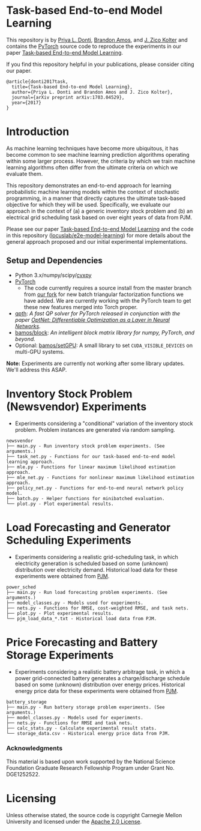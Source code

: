 # Task-based End-to-end Model Learning

This repository is by 
[Priya L. Donti](https://www.linkedin.com/in/priya-donti-b9080585/),
[Brandon Amos](http://bamos.github.io),
and [J. Zico Kolter](http://zicokolter.com)
and contains the [PyTorch](https://pytorch.org) source code to
reproduce the experiments in our paper
[Task-based End-to-end Model Learning](https://arxiv.org/abs/1703.04529).

If you find this repository helpful in your publications,
please consider citing our paper.

```
@article{donti2017task,
  title={Task-based End-to-end Model Learning},
  author={Priya L. Donti and Brandon Amos and J. Zico Kolter},
  journal={arXiv preprint arXiv:1703.04529},
  year={2017}
}
```

# Introduction

As machine learning techniques have become more ubiquitous, it has become 
common to see machine learning prediction algorithms operating within some 
larger process. However, the criteria by which we train machine learning 
algorithms often differ from the ultimate criteria on which we evaluate them.

This repository demonstrates an end-to-end approach for learning probabilistic 
machine learning models within the context of stochastic programming, in a 
manner that directly captures the ultimate task-based objective for which they 
will be used. Specifically, we evaluate our approach in the context of
(a) a generic inventory stock problem and (b) an electrical grid scheduling
task based on over eight years of data from PJM.

Please see our paper [Task-based End-to-end Model Learning](https://arxiv.org/abs/1703.04529)
and the code in this repository ([locuslab/e2e-model-learning](https://github.com/locuslab/e2e-model-learning))
for more details about the general approach proposed and our initial
experimental implementations.


## Setup and Dependencies

+ Python 3.x/numpy/scipy/[cvxpy](http://www.cvxpy.org/en/latest/)
+ [PyTorch](https://pytorch.org)
  + The code currently requires a source install from the master branch from
    [our fork](https://github.com/locuslab/pytorch) for new batch triangular
    factorization functions we have added.
    We are currently working with the PyTorch team to get these new features
    merged into Torch proper.
+ [qpth](https://github.com/locuslab/qpth):
  *A fast QP solver for PyTorch released in conjunction with the paper 
  [OptNet: Differentiable Optimization as a Layer in Neural Networks](https://arxiv.org/abs/1703.00443).*
+ [bamos/block](https://github.com/bamos/block):
  *An intelligent block matrix library for numpy, PyTorch, and beyond.*
+ Optional: [bamos/setGPU](https://github.com/bamos/setGPU):
  A small library to set `CUDA_VISIBLE_DEVICES` on multi-GPU systems.

**Note:** Experiments are currently not working after some library updates. We'll address this ASAP. 

# Inventory Stock Problem (Newsvendor) Experiments

+ Experiments considering a "conditional" variation of the inventory stock
  problem. Problem instances are generated via random sampling.

```
newsvendor
├── main.py - Run inventory stock problem experiments. (See arguments.)
├── task_net.py - Functions for our task-based end-to-end model learning approach.
├── mle.py - Functions for linear maximum likelihood estimation approach.
├── mle_net.py - Functions for nonlinear maximum likelihood estimation approach.
├── policy_net.py - Functions for end-to-end neural network policy model.
├── batch.py - Helper functions for minibatched evaluation.
└── plot.py - Plot experimental results.
```

# Load Forecasting and Generator Scheduling Experiments

+ Experiments considering a realistic grid-scheduling task, in which
  electricity generation is scheduled based on some (unknown) distribution
  over electricity demand. Historical load data for these experiments were obtained from
  [PJM](http://www.pjm.com/markets-and-operations/ops-analysis/historical-load-data.aspx).

```
power_sched
├── main.py - Run load forecasting problem experiments. (See arguments.)
├── model_classes.py - Models used for experiments.
├── nets.py - Functions for RMSE, cost-weighted RMSE, and task nets.
├── plot.py - Plot experimental results.
└── pjm_load_data_*.txt - Historical load data from PJM.
```

# Price Forecasting and Battery Storage Experiments

+ Experiments considering a realistic battery arbitrage task, in which
  a power grid-connected battery generates a charge/discharge schedule 
  based on some (unknown) distribution
  over energy prices. Historical energy price data for these experiments were obtained from
  [PJM](http://www.pjm.com/markets-and-operations/energy/real-time/monthlylmp.aspx).

```
battery_storage
├── main.py - Run battery storage problem experiments. (See arguments.)
├── model_classes.py - Models used for experiments.
├── nets.py - Functions for RMSE and task nets.
├── calc_stats.py - Calculate experimental result stats.
└── storage_data.csv - Historical energy price data from PJM.
```


### Acknowledgments

This material is based upon work supported by the 
National Science Foundation Graduate Research Fellowship Program under
Grant No. DGE1252522. 

# Licensing

Unless otherwise stated, the source code is copyright
Carnegie Mellon University and licensed under the
[Apache 2.0 License](./LICENSE).
